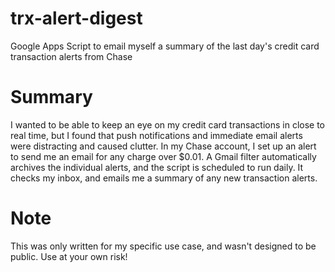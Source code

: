 # trx-alert-digest
Google Apps Script to email myself a summary of the last day's credit card transaction alerts from Chase

# Summary
I wanted to be able to keep an eye on my credit card transactions in close to real time, but I found that push notifications and immediate email alerts were distracting and caused clutter. In my Chase account, I set up an alert to send me an email for any charge over $0.01. A Gmail filter automatically archives the individual alerts, and the script is scheduled to run daily. It checks my inbox, and emails me a summary of any new transaction alerts. 

# Note
This was only written for my specific use case, and wasn't designed to be public. Use at your own risk!
